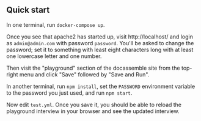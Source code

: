 ## Quick start

In one terminal, run `docker-compose up`.

Once you see that apache2 has started up, visit http://localhost/ and login
as `admin@admin.com` with password `password`. You'll be asked to change the
password; set it to something with least eight characters long with at least one
lowercase letter and one number.

Then visit the "playground" section of the docassemble site from the top-right
menu and click "Save" followed by "Save and Run".

In another terminal, run `npm install`, set the `PASSWORD` environment variable
to the password you just used, and run `npm start`.

Now edit `test.yml`.  Once you save it, you should be able to reload the
playground interview in your browser and see the updated interview.

